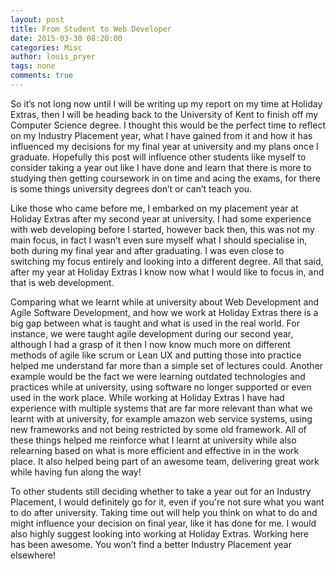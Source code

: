 ```yaml
---
layout: post
title: From Student to Web Developer
date: 2015-03-30 08:20:00
categories: Misc
author: louis_pryer
tags: none
comments: true
---
```


So it’s not long now until I will be writing up my report on my time at Holiday Extras, then I will be heading back to the University of Kent to finish off my Computer Science degree. I thought this would be the perfect time to reflect on my Industry Placement year, what I have gained from it and how it has influenced my decisions for my final year at university and my plans once I graduate. Hopefully this post will influence other students like myself to consider taking a year out like I have done and learn that there is more to studying then getting coursework in on time and acing the exams, for there is some things university degrees don’t or can’t teach you.

Like those who came before me, I embarked on my placement year at Holiday Extras after my second year at university. I had some experience with web developing before I started, however back then, this was not my main focus, in fact I wasn’t even sure myself what I should specialise in, both during my final year and after graduating. I was even close to switching my focus entirely and looking into a different degree. All that said, after my year at Holiday Extras I know now what I would like to focus in, and that is web development.

Comparing what we learnt while at university about Web Development and Agile Software Development, and how we work at Holiday Extras there is a big gap between what is taught and what is used in the real world. For instance, we were taught agile development during our second year, although I had a grasp of it then I now know much more on different methods of agile like scrum or Lean UX and putting those into practice helped me understand far more than a simple set of lectures could. Another example would be the fact we were learning outdated technologies and practices while at university, using software no longer supported or even used in the work place. While working at Holiday Extras I have had experience with multiple systems that are far more relevant than what we learnt with at university, for example amazon web service systems, using new frameworks and not being restricted by some old framework. All of these things helped me reinforce what I learnt at university while also relearning based on what is more efficient and effective in in the work place. It also helped being part of an awesome team, delivering great work while having fun along the way!

To other students still deciding whether to take a year out for an Industry Placement, I would definitely go for it, even if you're not sure what you want to do after university. Taking time out will help you think on what to do and might influence your decision on final year, like it has done for me. I would also highly suggest looking into working at Holiday Extras. Working here has been awesome. You won’t find a better Industry Placement year elsewhere!